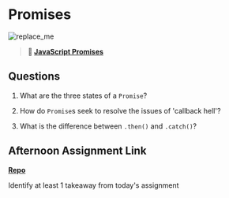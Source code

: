 # Promises

![replace_me](https://codeworks.blob.core.windows.net/public/assets/img/illustrations/placeholder.svg)

> **📖 [JavaScript Promises](https://codeworksacademy.com/fs-student-guide/resources/wk4/02-Promises)**

## Questions

1. What are the three states of a `Promise`?

2. How do `Promise`s seek to resolve the issues of 'callback hell'?

3. What is the difference between `.then()` and `.catch()`?

## Afternoon Assignment Link

**[Repo](https://github.com/IsaacDuff/AsyncGregslist)**

Identify at least 1 takeaway from today's assignment
